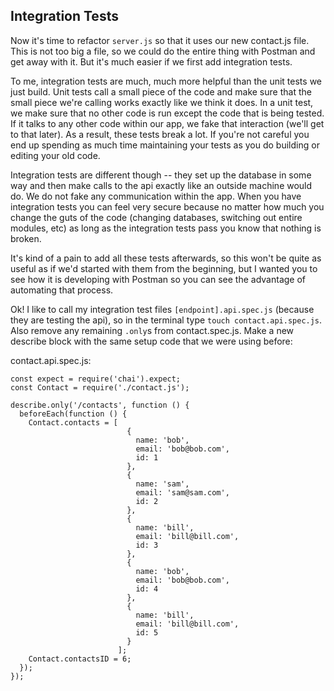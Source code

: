 ## Integration Tests

Now it's time to refactor `server.js` so that it uses our new contact.js file.  This is not too big a file, so we could do the entire thing with Postman and get away with it.  But it's much easier if we first add integration tests.

To me, integration tests are much, much more helpful than the unit tests we just build.  Unit tests call a small piece of the code and make sure that the small piece we're calling works exactly like we think it does.  In a unit test, we make sure that no other code is run except the code that is being tested.  If it talks to any other code within our app, we fake that interaction (we'll get to that later).  As a result, these tests break a lot.  If you're not careful you end up spending as much time maintaining your tests as you do building or editing your old code.

Integration tests are different though -- they set up the database in some way and then make calls to the api exactly like an outside machine would do.  We do not fake any communication within the app.  When you have integration tests you can feel very secure because no matter how much you change the guts of the code (changing databases, switching out entire modules, etc) as long as the integration tests pass you know that nothing is broken.

It's kind of a pain to add all these tests afterwards, so this won't be quite as useful as if we'd started with them from the beginning, but I wanted you to see how it is developing with Postman so you can see the advantage of automating that process.

Ok!  I like to call my integration test files `[endpoint].api.spec.js` (because they are testing the api), so in the terminal type `touch contact.api.spec.js`.  Also remove any remaining `.only`s from contact.spec.js.  Make a new describe block with the same setup code that we were using before:

contact.api.spec.js:
```
const expect = require('chai').expect;
const Contact = require('./contact.js');

describe.only('/contacts', function () {
  beforeEach(function () {
    Contact.contacts = [
                          {
                            name: 'bob',
                            email: 'bob@bob.com',
                            id: 1
                          },
                          {
                            name: 'sam',
                            email: 'sam@sam.com',
                            id: 2
                          },
                          {
                            name: 'bill',
                            email: 'bill@bill.com',
                            id: 3
                          },
                          {
                            name: 'bob',
                            email: 'bob@bob.com',
                            id: 4
                          },
                          {
                            name: 'bill',
                            email: 'bill@bill.com',
                            id: 5
                          }
                        ];
    Contact.contactsID = 6;
  });
});
```